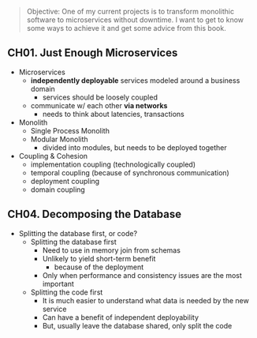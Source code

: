 > Objective: 
> One of my current projects is to transform monolithic software to microservices without downtime. I want to get to know some ways to achieve it and get some advice from this book.

## CH01. Just Enough Microservices

- Microservices
    - **independently deployable** services modeled around a business domain
        - services should be loosely coupled
    - communicate w/ each other **via networks**
        - needs to think about latencies, transactions
- Monolith
    - Single Process Monolith
    - Modular Monolith
        - divided into modules, but needs to be deployed together
- Coupling & Cohesion
    - implementation coupling (technologically coupled)
    - temporal coupling (because of synchronous communication)
    - deployment coupling
    - domain coupling

## CH04. Decomposing the Database

- Splitting the database first, or code?
    - Splitting the database first
        - Need to use in memory join from schemas
        - Unlikely to yield short-term benefit
            - because of the deployment
        - Only when performance and consistency issues are the most important
    - Splitting the code first
        - It is much easier to understand what data is needed by the new service
        - Can have a benefit of independent deployability
        - But, usually leave the database shared, only split the code
